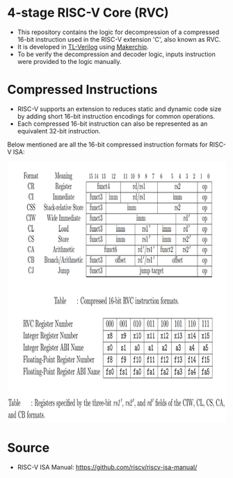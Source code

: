 # 4-stage RISC-V Core (RVC)
  - This repository contains the logic for decompression of a compressed 16-bit instruction used in the RISC-V extension 'C', also known as RVC.
  - It is developed in [TL-Verilog](http://tl-x.org/) using [Makerchip](https://makerchip.com/).
  - To be verify the decompression and decoder logic, inputs instruction were provided to the logic manually.
  
# Compressed Instructions
 - RISC-V supports an extension to	reduces static and dynamic code size by adding short 16-bit instruction encodings for common operations. 
 - Each compressed 16-bit instruction can also be represented as an equivalent 32-bit instruction.

Below mentioned are all the 16-bit compressed instruction formats for RISC-V ISA:
 
   <img src="images/rvc_instruction_formats.png" height="600"/>

# Source
  - RISC-V ISA Manual: https://github.com/riscv/riscv-isa-manual/
